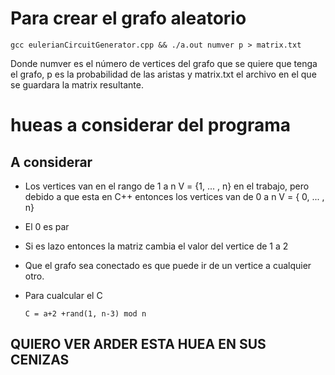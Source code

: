 # Para crear el grafo aleatorio #

    gcc eulerianCircuitGenerator.cpp && ./a.out numver p > matrix.txt

Donde numver es el número de vertices del grafo que se quiere que tenga el grafo, p es la probabilidad de las aristas y matrix.txt el archivo en el que se guardara la matrix resultante.


# hueas a considerar del programa

## A considerar
 - Los vertices van en el rango de 1 a n V = {1, ... , n} en el trabajo, pero debido a que esta en C++ entonces los vertices van de 0 a n V = { 0, ... , n}
 - El 0 es par
 - Si es lazo entonces la matriz cambia el valor del vertice de 1 a 2
 - Que el grafo sea conectado es que puede ir de un vertice a cualquier otro.
 - Para cualcular el C

    `C = a+2 +rand(1, n-3) mod n`



## QUIERO VER ARDER ESTA HUEA EN SUS CENIZAS
